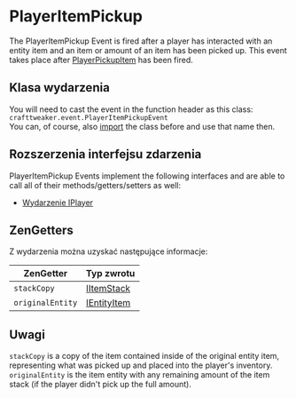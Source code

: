 # PlayerItemPickup

The PlayerItemPickup Event is fired after a player has interacted with an entity item and an item or amount of an item has been picked up. This event takes place after [PlayerPickupItem](/Vanilla/Events/Events/PlayerPickupItem/) has been fired.

## Klasa wydarzenia
You will need to cast the event in the function header as this class:  
`crafttweaker.event.PlayerItemPickupEvent`  
You can, of course, also [import](/AdvancedFunctions/Import/) the class before and use that name then.

## Rozszerzenia interfejsu zdarzenia
PlayerItemPickup Events implement the following interfaces and are able to call all of their methods/getters/setters as well:

- [Wydarzenie IPlayer](/Vanilla/Events/Events/IPlayerEvent/)


## ZenGetters
Z wydarzenia można uzyskać następujące informacje:

| ZenGetter        | Typ zwrotu                                    |
| ---------------- | --------------------------------------------- |
| `stackCopy`      | [IItemStack](/Vanilla/Items/IItemStack/)      |
| `originalEntity` | [IEntityItem](/Vanilla/Entities/IEntityItem/) |

## Uwagi

`stackCopy` is a copy of the item contained inside of the original entity item, representing what was picked up and placed into the player's inventory. `originalEntity` is the item entity with any remaining amount of the item stack (if the player didn't pick up the full amount).
